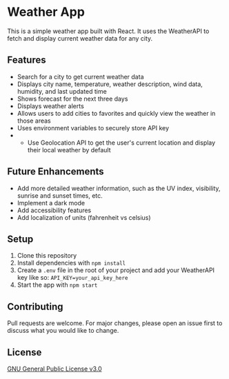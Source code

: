 # Weather App

This is a simple weather app built with React. It uses the WeatherAPI to fetch and display current weather data for any city.

## Features

- Search for a city to get current weather data
- Displays city name, temperature, weather description, wind data, humidity, and last updated time
- Shows forecast for the next three days
- Displays weather alerts
- Allows users to add cities to favorites and quickly view the weather in those areas
- Uses environment variables to securely store API key
- - Use Geolocation API to get the user's current location and display their local weather by default

## Future Enhancements

- Add more detailed weather information, such as the UV index, visibility, sunrise and sunset times, etc.
- Implement a dark mode
- Add accessibility features
- Add localization of units (fahrenheit vs celsius)

## Setup

1. Clone this repository
2. Install dependencies with `npm install`
3. Create a `.env` file in the root of your project and add your WeatherAPI key like so: `API_KEY=your_api_key_here`
4. Start the app with `npm start`

## Contributing

Pull requests are welcome. For major changes, please open an issue first to discuss what you would like to change.

## License

<a href="https://www.gnu.org/licenses/gpl-3.0.html">GNU General Public License v3.0</a>

